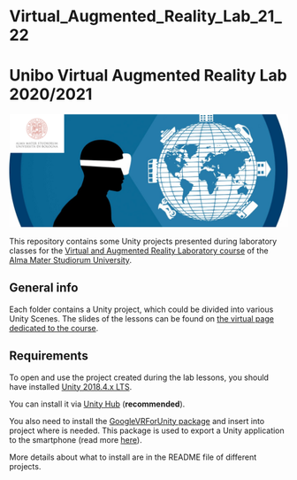 # Virtual_Augmented_Reality_Lab_21_22

# Unibo Virtual Augmented Reality Lab 2020/2021
![varlab_unibo_logo](./images/varlab_unibo.png)

This repository contains some Unity projects presented during laboratory classes for the [Virtual and Augmented Reality Laboratory course](https://www.unibo.it/it/didattica/insegnamenti/insegnamento/2020/447969) of the [Alma Mater Studiorum University](https://www.unibo.it/en). 


## General info
Each folder contains a Unity project, which could be divided into various Unity Scenes.
The slides of the lessons can be found on [the virtual page dedicated to the course](https://virtuale.unibo.it/course/view.php?id=18319).


## Requirements
To open and use the project created during the lab lessons, you should have installed [Unity 2018.4.x LTS](https://unity3d.com/get-unity/download/archive).

You can install it via [Unity Hub](https://unity3d.com/get-unity/download) (**recommended**). 

You also need to install the [GoogleVRForUnity package](https://github.com/googlevr/gvr-unity-sdk/releases) and insert into project where is needed. This package is used to export a Unity application to the smartphone (read more [here](https://developers.google.com/cardboard/develop/unity/quickstart)).

More details about what to install are in the README file of different projects. 

